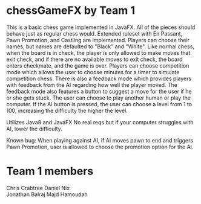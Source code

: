 # chessGameFX by Team 1

This is a basic chess game implemented in JavaFX. All of the pieces should behave just as regular chess would. Extended ruleset with En Passant, Pawn Promotion, and Castling are implemented. Players can choose their names, but names are defaulted to "Black" and "White". Like normal chess, when the board is in check, the player is only allowed to make moves that exit check, and if there are no available moves to exit check, the board enters checkmate, and the game is over. Players can choose competition mode which allows the user to choose minutes for a timer to simulate competition chess. There is also a feedback mode which provides players with feedback from the AI regarding how well the player moved. The feedback mode also features a button to suggest a move for the user if he or she gets stuck. The user can choose to play another human or play the computer. If the AI button is pressed, the user can choose a level from 1 to 100, increasing the difficulty the higher the level.

Utilizes Java8 and JavaFX
No real reqs but if your computer struggles with AI, lower the difficulty.

Known bug: When playing against AI, if AI moves pawn to end and triggers Pawn Promotion, user is allowed to choose the promotion option for the AI.

# Team 1 members

Chris Crabtree 
Daniel Nix  
Jonathan Balraj
Majd Hamoudah

